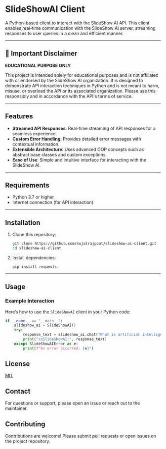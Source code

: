 # SlideShowAI Client

A Python-based client to interact with the SlideShow AI API. This client enables real-time communication with the SlideShow AI server, streaming responses to user queries in a clean and efficient manner.

---

## 🚨 Important Disclaimer

**EDUCATIONAL PURPOSE ONLY**

This project is intended solely for educational purposes and is not affiliated with or endorsed by the SlideShow AI organization. It is designed to demonstrate API interaction techniques in Python and is not meant to harm, misuse, or overload the API or its associated organization. Please use this responsibly and in accordance with the API's terms of service.

---

## Features

- **Streamed API Responses**: Real-time streaming of API responses for a seamless experience.
- **Custom Error Handling**: Provides detailed error messages with contextual information.
- **Extensible Architecture**: Uses advanced OOP concepts such as abstract base classes and custom exceptions.
- **Ease of Use**: Simple and intuitive interface for interacting with the SlideShow AI.

---

## Requirements

- Python 3.7 or higher
- Internet connection (for API interaction)

---

## Installation

1. Clone this repository:

    ```bash
    git clone https://github.com/sujalrajpoot/slideshow-ai-client.git
    cd slideshow-ai-client
    ```

2. Install dependencies:

    ```bash
    pip install requests
    ```

---

## Usage

### Example Interaction

Here’s how to use the `SlideShowAI` client in your Python code:

```python
if __name__ == "__main__":
    slideshow_ai = SlideShowAI()
    try:
        response_text = slideshow_ai.chat("What is artificial intelligence?")
        print("\nSlideShowAI:", response_text)
    except SlideShowAIError as e:
        print(f"An error occurred: {e}")
```

## License

[MIT](https://choosealicense.com/licenses/mit/)

## Contact
For questions or support, please open an issue or reach out to the maintainer.

## Contributing

Contributions are welcome! Please submit pull requests or open issues on the project repository.
